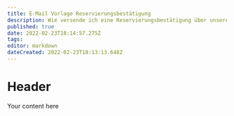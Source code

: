 ```yaml
---
title: E-Mail Vorlage Reservierungsbestätigung
description: Wie versende ich eine Reservierungsbestätigung über unsere Outlook Vorlage
published: true
date: 2022-02-23T18:14:57.275Z
tags: 
editor: markdown
dateCreated: 2022-02-23T18:13:13.648Z
---
```


# Header
Your content here